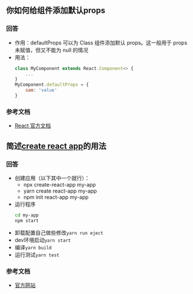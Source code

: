 ## 你如何给组件添加默认props
### 回答
-   作用：defaultProps 可以为 Class 组件添加默认 props。这一般用于 props 未赋值，但又不能为 null 的情况
-   用法：
    ```javascript
    class MyComponent extends React.Component<> {
        ...
    }
    MyComponent.defaultProps = {
        sam: 'value'
    }
    ```

### 参考文档
-   [React 官方文档](https://zh-hans.reactjs.org/docs/react-component.html#defaultprops)

## 简述[create react app](https://github.com/facebook/create-react-app)的用法

### 回答
-   创建应用（以下其中一个就行）：
    -   npx create-react-app my-app
    -   yarn create react-app my-app
    -   npm init react-app my-app
-   运行程序
    ```bash
    cd my-app
    npm start
    ```
-   卸载配置自己做些修改`yarn run eject`
-   dev环境启动`yarn start`
-   编译`yarn build`
-   运行测试`yarn test`

### 参考文档
-   [官方网站](https://create-react-app.dev)

